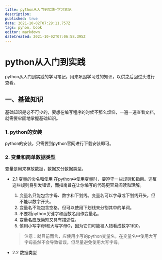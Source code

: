 ```yaml
---
title: python从入门到实践—学习笔记
description: 
published: true
date: 2021-10-02T07:29:11.757Z
tags: pyhon, book
editor: markdown
dateCreated: 2021-10-02T07:06:58.395Z
---
```


# python从入门到实践

python从入门到实践的学习笔记，用来巩固学习过的知识，以供之后回过头进行查看。

## 一、基础知识

基础知识是必不可少的，要想在编写程序的时候不那么烦恼，一遍一遍查看文档，就需要牢固地掌握基础知识。

### 1. python的安装

python的安装，只需要到python官网进行下载安装即可。

### 2. 变量和简单数据类型

变量是用来存放数据，数据又分数据类型。

- 2.1 变量的命名和使用
	在python中使用变量时，要遵守一些规则和指南。违反这些规则将引发错误，而指南旨在让你编写的代码更容易阅读和理解。
  1. 变量名只能包含字母、数字和下划线。变量名可以字母或下划线开头，但不能以数字开头。
  2. 变量名不能包含空格，但可以使用下划线来分割其中的单词。
  3. 不要将python关键字和函数名用作变量名。
  4. 变量名应既简短又具有描述性。
  5. 慎用小写字母l和大写字母O，因为它们可能被人错看成数字1和0。
  > 注意：就目前而言，应使用小写的python变量名。在变量名中使用大写字母虽然不会导致错误，但尽量避免使用大写字母。

- 2.2 数据类型
